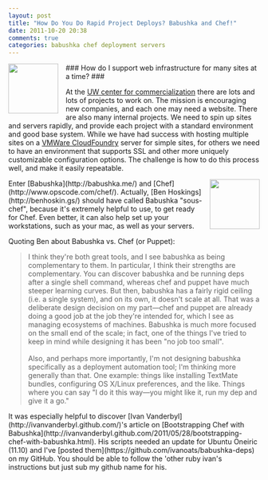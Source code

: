 ```yaml
---
layout: post
title: "How Do You Do Rapid Project Deploys? Babushka and Chef!"
date: 2011-10-20 20:38
comments: true
categories: babushka chef deployment servers 
---
```


<img style="float:left; margin: 0 15px 10px 0; height: 100px" src="http://www.opscode.com/images/OC_Chef_Logo.png" />
### How do I support web infrastructure for many sites at a time? ###

At the [UW center for commercialization](http://depts.washington.edu/uwc4c) there are lots and lots of projects to work on. The mission is encouraging new companies, and each one may need a website. There are also many internal projects. We need to spin up sites and servers rapidly, and provide each project with a standard environment and good base system. While we have had success with hosting multiple sites on a [VMWare CloudFoundry](http://cloudfoundry.org/) server for simple sites, for others we need to have an environment that supports SSL and other more uniquely customizable configuration options. The challenge is how to do this process well, and make it easily repeatable.
 
<img style="float:right; margin: 0 0 10px 15px; height: 100px" src="http://babushka.me/images/babushka-logo.png" />
Enter [Babushka](http://babushka.me/) and [Chef](http://www.opscode.com/chef/). Actually, [Ben Hoskings](http://benhoskin.gs/) should have called Babushka "sous-chef", because it's extremely helpful to use, to get ready for Chef. Even better, it can also help set up your workstations, such as your mac, as well as your servers.

Quoting Ben about Babushka vs. Chef (or Puppet): 
<blockquote>
  I think they're both great tools, and I see babushka as being complementary 
to them. In particular, I think their strengths are complementary. 
You can discover babushka and be running deps after a single shell command, 
whereas chef and puppet have much steeper learning curves. But then, 
babushka has a fairly rigid ceiling (i.e. a single system), and on its own, 
it doesn't scale at all. That was a deliberate design decision on my 
part—chef and puppet are already doing a good job at the job they're 
intended for, which I see as managing ecosystems of machines. Babushka is 
much more focused on the small end of the scale; in fact, one of the things 
I've tried to keep in mind while designing it has been "no job too small". 
<br><br>
Also, and perhaps more importantly, I'm not designing babushka specifically 
as a deployment automation tool; I'm thinking more generally than that. One 
example: things like installing TextMate bundles, configuring OS X/Linux 
preferences, and the like. Things where you can say "I do it this way—you 
might like it, run my dep and give it a go."
</blockquote>
It was especially helpful to discover [Ivan Vanderbyl](http://ivanvanderbyl.github.com/)'s article on [Bootstrapping Chef with Babushka](http://ivanvanderbyl.github.com/2011/05/28/bootstrapping-chef-with-babushka.html). His scripts needed an update for Ubuntu Oneiric (11.10) and I've [posted them](https://github.com/ivanoats/babushka-deps) on my GitHub. You should be able to follow the 'other ruby ivan's instructions but just sub my github name for his.

